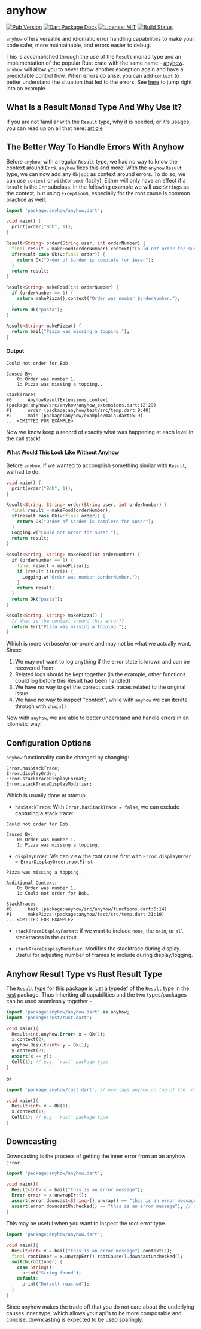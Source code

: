# anyhow

[![Pub Version](https://img.shields.io/pub/v/anyhow.svg)](https://pub.dev/packages/anyhow)
[![Dart Package Docs](https://img.shields.io/badge/documentation-pub.dev-blue.svg)](https://pub.dev/documentation/anyhow/latest/)
[![License: MIT](https://img.shields.io/badge/license-MIT-purple.svg)](https://opensource.org/licenses/MIT)
[![Build Status](https://github.com/mcmah309/anyhow/actions/workflows/dart.yml/badge.svg)](https://github.com/mcmah309/anyhow/actions)

`anyhow` offers versatile and idiomatic error handling capabilities to make your code safer, more maintainable, and
errors easier to debug.

This is accomplished through the use of the `Result` monad type and
an implementation of the popular Rust crate with the same name - [anyhow].
`anyhow` will allow you to never throw another exception again and have a predictable control flow. When
errors do arise, you can add `context` to better understand the situation that led to the errors.
See [here](#the-better-way-to-handle-errors-with-anyhow) to jump right into an example.

## What Is a Result Monad Type And Why Use it?
If you are not familiar with the `Result` type, why it is needed, or it's usages, you can read up on all that here: 
[article](https://mcmah309.github.io/#/blog/the_result_type_in_dart)

## The Better Way To Handle Errors With Anyhow
Before `anyhow`, with a regular `Result` type, we had no way to know the context around `Err`s. `anyhow` fixes this and 
more!
With the `anyhow` `Result` type, we can now add any `Object` as context around errors. To do so, we can use `context` or
`withContext` (lazily). Either will only have an effect if a `Result` is the `Err` subclass. In the following
example we will use `String`s as the context, but using `Exception`s, especially for the root cause is common practice
as well.
```dart
import 'package:anyhow/anyhow.dart';

void main() {
  print(order("Bob", 1));
}

Result<String> order(String user, int orderNumber) {
  final result = makeFood(orderNumber).context("Could not order for $user.");
  if(result case Ok(v:final order)) {
    return Ok("Order of $order is complete for $user");
  }
  return result;
}

Result<String> makeFood(int orderNumber) {
  if (orderNumber == 1) {
    return makePizza().context("Order was number $orderNumber.");
  }
  return Ok("pasta");
}

Result<String> makePizza() {
  return bail("Pizza was missing a topping.");
}
```
#### Output
```text
Could not order for Bob.

Caused By:
	0: Order was number 1.
	1: Pizza was missing a topping..
	
StackTrace:
#0      AnyhowResultExtensions.context (package:anyhow/src/anyhow/anyhow_extensions.dart:12:29)
#1      order (package:anyhow/test/src/temp.dart:9:40)
#2      main (package:anyhow/example/main.dart:5:9)
... <OMITTED FOR EXAMPLE>
```
Now we know keep a record of exactly what was happening at each level in the call stack!

#### What Would This Look Like Without Anyhow
Before `anyhow`, if we wanted to accomplish something similar with `Result`, we had to do:

```dart
void main() {
  print(order("Bob", 1));
}

Result<String, String> order(String user, int orderNumber) {
  final result = makeFood(orderNumber);
  if(result case Ok(v:final order)) {
    return Ok("Order of $order is complete for $user");
  }
  Logging.w("Could not order for $user.");
  return result;
}

Result<String, String> makeFood(int orderNumber) {
  if (orderNumber == 1) {
    final result = makePizza();
    if (result.isErr()) {
      Logging.w("Order was number $orderNumber.");
    }
    return result;
  }
  return Ok("pasta");
}

Result<String, String> makePizza() {
  // What is the context around this error??
  return Err("Pizza was missing a topping.");
}
```

Which is more verbose/error-prone and may not be what we actually want. Since:

1. We may not want to log anything if the error state is
   known and can be recovered from
2. Related logs should be kept together (in the example, other functions could log before this Result had been handled)
3. We have no way to get the correct stack traces related to the original issue
4. We have no way to inspect "context", while with `anyhow` we can iterate through with `chain()`

Now with `anyhow`, we are able to better understand and handle errors in an idiomatic way!

## Configuration Options

`anyhow` functionality can be changed by changing:

```text
Error.hasStackTrace;
Error.displayOrder;
Error.stackTraceDisplayFormat;
Error.stackTraceDisplayModifier;
```

Which is usually done at startup.

* `hasStackTrace`: With `Error.hasStackTrace = false`, we can exclude capturing a stack trace:

```text
Could not order for Bob.

Caused By:
	0: Order was number 1.
	1: Pizza was missing a topping.
```

* `displayOrder`: We can view the root cause first with `Error.displayOrder = ErrorDisplayOrder.rootFirst`

```text
Pizza was missing a topping.

Additional Context:
	0: Order was number 1.
	1: Could not order for Bob.

StackTrace:
#0      bail (package:anyhow/src/anyhow/functions.dart:6:14)
#1      makePizza (package:anyhow/test/src/temp.dart:31:10)
... <OMITTED FOR EXAMPLE>
```

* `stackTraceDisplayFormat`: if we want to include `none`, the `main`, or `all` stacktraces in the output.


* `stackTraceDisplayModifier`: Modifies the stacktrace during display. Useful for adjusting
  number of frames to include during display/logging.

## Anyhow Result Type vs Rust Result Type
The `Result` type for this package is just a typedef of the `Result` type in the [rust] package.
Thus inheriting all capabilities and the two types/packages can be used seamlessly together -
```dart
import 'package:anyhow/anyhow.dart' as anyhow;
import 'package:rust/rust.dart';

void main(){
  Result<int,anyhow.Error> x = Ok(1);
  x.context(2);
  anyhow.Result<int> y = Ok(1);
  y.context(2);
  assert(x == y);
  Cell(1); // e.g. `rust` package type
}
```
or
```dart
import 'package:anyhow/rust.dart'; // overlays anyhow on top of the `rust` package

void main(){
  Result<int> x = Ok(1);
  x.context(1);
  Cell(1); // e.g. `rust` package type
}
```

## Downcasting
Downcasting is the process of getting the inner error from an an anyhow `Error`.
```dart
import 'package:anyhow/anyhow.dart';

void main(){
  Result<int> x = bail("this is an error message");
  Error error = x.unwrapErr();
  assert(error.downcast<String>().unwrap() == "this is an error message");
  assert(error.downcastUnchecked() == "this is an error message"); // or
}
```
This may be useful when you want to inspect the root error type.
```dart
import 'package:anyhow/anyhow.dart';

void main(){
  Result<int> x = bail("this is an error message").context(1);
  final rootInner = x.unwrapErr().rootCause().downcastUnchecked();
  switch(rootInner) {
    case String():
      print("String found");
    default:
      print("Default reached");
  }
}
```
Since anyhow makes the trade off that you do not care about the underlying causes inner type,
which allows your api's to be more composable and concise, 
downcasting is expected to be used sparingly.

[anyhow]: https://docs.rs/anyhow/latest/anyhow/
[rust]: https://pub.dev/packages/rust
